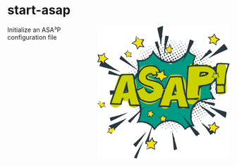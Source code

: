 # start-asap
<img align="right" width="300" height="300" src="docs/asap.png">
Initialize an ASA³P configuration file
